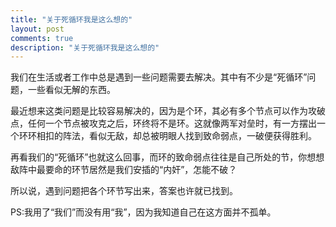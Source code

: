 ```yaml
---
title: "关于死循环我是这么想的"
layout: post
comments: true
description: "关于死循环我是这么想的"
---
```


我们在生活或者工作中总是遇到一些问题需要去解决。其中有不少是“死循环”问题，一些看似无解的东西。

最近想来这类问题是比较容易解决的，因为是个环，其必有多个节点可以作为攻破点，任何一个节点被攻克之后，环终将不是环。这就像两军对垒时，有一方摆出一个环环相扣的阵法，看似无敌，却总被明眼人找到致命弱点，一破便获得胜利。

再看我们的“死循环”也就这么回事，而环的致命弱点往往是自己所处的节，你想想敌阵中最要命的环节居然是我们安插的“内奸”，怎能不破？

所以说，遇到问题把各个环节写出来，答案也许就已找到。

PS:我用了“我们”而没有用“我”，因为我知道自己在这方面并不孤单。
